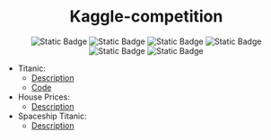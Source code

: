 <div align="center">
<h1 size="140">Kaggle-competition</h1>
<span>
<img alt="Static Badge" src="https://img.shields.io/badge/Contributions-every_day-blue">
<img alt="Static Badge" src="https://img.shields.io/badge/Python-red">
<img alt="Static Badge" src="https://img.shields.io/badge/Jupyter_Notebook-green">
<img alt="Static Badge" src="https://img.shields.io/badge/R-yellow">
<img alt="Static Badge" src="https://img.shields.io/badge/MATLAB-orange">
<img alt="Static Badge" src="https://img.shields.io/badge/HTML-purple">
</span>
</div>

+ Titanic:
    - [Description](https://www.kaggle.com/competitions/titanic)
    - [Code](https://github.com/Ma-Yier/Kaggle-competition/tree/main/titanic)
+ House Prices:
    - [Description](https://www.kaggle.com/competitions/house-prices-advanced-regression-techniques)
+ Spaceship Titanic:
    - [Description](https://www.kaggle.com/competitions/spaceship-titanic)